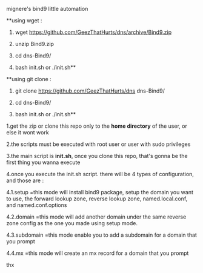 mignere's bind9 little automation

**using wget : 

1. wget https://github.com/GeezThatHurts/dns/archive/Bind9.zip

2. unzip Bind9.zip

3. cd dns-Bind9/

4. bash init.sh or ./init.sh**


**using git clone :

1. git clone https://github.com/GeezThatHurts/dns dns-Bind9/

2. cd dns-Bind9/

3. bash init.sh or ./init.sh**



1.get the zip or clone this repo only to the **home directory** of the user, or else it wont work

2.the scripts must be executed with root user or user with sudo privileges

3.the main script is **init.sh**, once you clone this repo, that's gonna be the first thing you wanna execute

4.once you execute the init.sh script. there will be 4 types of configuration, and those are :

4.1.setup
=this mode will install bind9 package, setup the domain you want to use, the forward lookup zone, reverse lookup zone, named.local.conf, and named.conf.options

4.2.domain
=this mode will add another domain under the same reverse zone config as the one you made using setup mode.

4.3.subdomain
=this mode enable you to add a subdomain for a domain that you prompt

4.4.mx
=this mode will create an mx record for a domain that you prompt
    


thx
